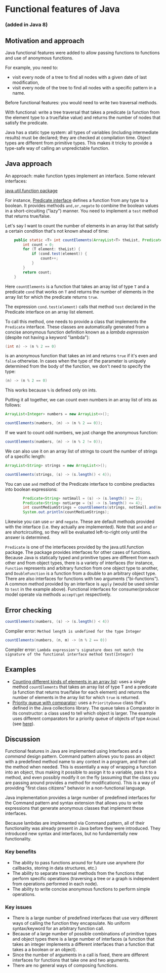 # Functional features of Java 
### (added in Java 8)

## Motivation and approach
Java functional features were added to allow passing functions to functions and use of anonymous functions. 

For example, you need to: 

  * visit every node of a tree to find all nodes with a given date of last modification,
  * visit every node of the tree to find all nodes with a specific pattern in a name.

Before functional features: you would need to write two traversal methods. 

With functional: write a tree traversal that takes a predicate (a function from the element type to a true/false value) and returns the number of nodes that satisfy the predicate. 

Java has a static type system: all types of variables (including intermediate results) must be declared; they are checked at compilation time. Object types are different from primitive types. This makes it tricky to provide a type-safe way of calling an unpredictable function.

## Java approach

An approach: make function types implement an interface. Some relevant interfaces:

[java.util.function package](https://docs.oracle.com/javase/8/docs/api/java/util/function/package-summary.html)

For instance, [Predicate interface](https://docs.oracle.com/javase/8/docs/api/java/util/function/Predicate.html) defines a function from any type to a boolean. It provides methods `and,or,negate` to combine the boolean values in a short-circuiting ("lazy") manner. You need to implement a `test` method that returns true/false. 

Let's say I want to count the number of elements in an array list that satisfy a certain condition that's not known ahead of time: 
```java
	public static <T> int countElements(ArrayList<T> theList, Predicate<T> cond) {
		int count = 0;
		for (T element: theList) {
			if (cond.test(element)) {
				count++;
			}
		}
		return count;
	}
```
Here `countElements` is a function that takes an array list of type `T` and a predicate `cond` that works on `T` and returns the number of elements in the array list for which the predicate returns `true`. 

The expression `cond.test(element)` calls that method `test` declared in the Predicate interface on an array list element. 

To call this method, one needs to provide a class that implements the `Predicate` interface. These classes are automatically generated from a concise anonymous function definition known as a _lambda expression_ (despite not having a keyword "lambda"):

```java
(int n) -> (n % 2 == 0)
```
is an anonymous function that takes an int and returns `true` if it's even and `false` otherwise. In cases when the type of the parameter is uniquely determined from the body of the function, we don't need to specify the type:
```java
(n) -> (n % 2 == 0)
``` 
This works because `%` is defined only on ints. 

Putting it all together, we can count even numbers in an array list of ints as follows:
```java
ArrayList<Integer> numbers = new ArrayList<>();

countElements(numbers, (n) -> (n % 2 == 0));
``` 
If we want to count odd numbers, we just change the anonymous function: 
```java
countElements(numbers, (n) -> (n % 2 != 0));
```
We can also use it on an array list of strings to count the number of strings of a specific length: 
```java
ArrayList<String> strings = new ArrayList<>();

countElements(strings, (s) -> (s.length() < 4));
```
You can use `and` method of the Predicate interface to combine prediactes into boolean expressions:
```java
		Predicate<String> notSmall = (s) -> (s.length() >= 2);
		Predicate<String> notLarge = (s) -> (s.length() <= 4);
		int countMediumStrings = countElements(strings, notSmall.and(notLarge));
		System.out.println(countMediumStrings); 
```
Likewise you can use `or` and `negate`. These are default methods provided with the interface (i.e. they actually are implemented). Note that `and` and `or` are shortcircuiting, so they will be evaluated left-to-right only until the answer is determined. 

`Predicate` is one of the interfacees provided by the java.util.function package. The package provides interfaces for other cases of functions. Because Java is statically typed and primitive types are different from each other and from object types, there is a variety of interfaces (for instance, `Function` represents and arbitrary function from one object type to another, and `DoubleFunction` is a function from a double to an arbitrary object type. There are also interfaces for functions with two arguments ("bi-functions"). A common method provided by an interface is `apply` (would be used similar to `test` in the example above). Functional interfaces for consumer/producer model operate via methods `accept\get` respectively. 

## Error checking
```java
countElements(numbers, (s) -> (s.length() < 4))
```
Compiler error: `Method length is undefined for the type Integer`

```java
countElements(numbers, (n, m) -> (n % 2 == 0))
```
Compiler error: `Lambda expression's signature does not match the signature of the functional interface method test(Integer)`

## Examples
- [Counting different kinds of elements in an array list](src/FunctionalExamples.java): uses a single method `countElements` that takes an array list of type T and a predicate (a function that returns true/false for each element) and returns the number of elements in the array list for which `true` is returned. 
- [Priority queue with comparator](src/PQWithComparator.java): uses a `PriorityQueue` class that's defined in the Java collections library. The queue takes a Comparator in its constructor: a class used to tell which object is larger. The example uses different comparators for a priority queue of objects of type `Animal` (see [here](src/Animal.java)). 

## Discussion
Functional features in Java are implemented using Interfaces and a _command_ design pattern. Command pattern allows you to pass an object with a predefined method name to any context in a program, and then call the method when needed. This is essentially a way of wrapping a function into an object, thus making it possible to assign it to a variable, pass it to a method, and even possibly modify it on the fly (assuming that the class you are passing around provides a method for modifications). This is a way of providing "first class citizens" behavior in a non-functional language. 

Java implementation provides a large number of predefined interfaces for the Command pattern and syntax extension that allows you to write expressions that generate anonymous classes that implement these interfaces. 

Because lambdas are implemented via Command pattern, all of their functionality was already present in Java before they were introduced. They introduced new syntax and interfaces, but no fundamentally new functionality. 

### Key benefits
* The ability to pass functions around for future use anywhere (for callbacks, storing in data structures, etc.)
* The ability to separate traversal methods from the functions that perform specific operations (traversing a tree or a graph is independent from operations performed in each node). 
* The ability to write concise anonymous functions to perform simple operations. 

### Key issues
* There is a large number of predefined interfaces that use very different ways of calling the function they encapsulate. No uniform syntax/keyword for an arbitrary function call. 
* Because of a large number of possible combinations of primitive types and object types there is a large number of interfaces (a function that takes an integer implements a different interfaces than a function that takes a a boolean or an object). 
* Since the number of arguments in a call is fixed, there are different interfaces for functions that take one and two arguments. 
* There are no general ways of composing functions. 










